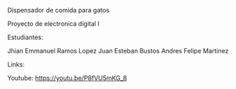 Dispensador de comida para gatos

Proyecto de electronica digital I

Estudiantes:

Jhian Emmanuel Ramos Lopez
Juan Esteban Bustos
Andres Felipe Martinez

Links:

Youtube: https://youtu.be/P8fVU5mKG_8
